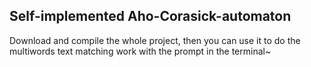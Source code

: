 ## Self-implemented Aho-Corasick-automaton
Download and compile the whole project, then you can use it to do the multiwords text matching work with the prompt in the terminal~


